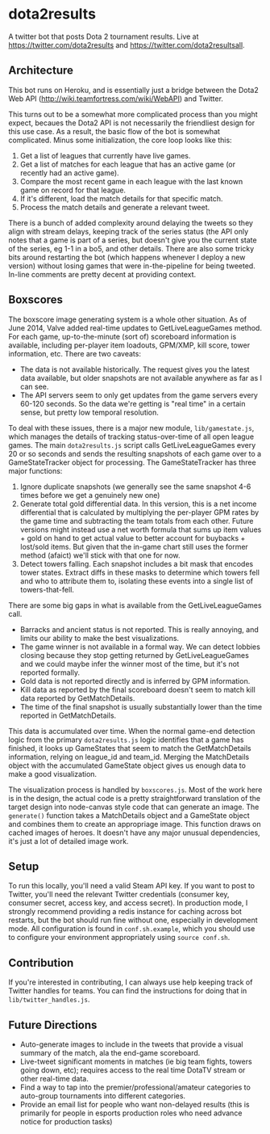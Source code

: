 dota2results
============

A twitter bot that posts Dota 2 tournament results. Live at https://twitter.com/dota2results and https://twitter.com/dota2resultsall. 

Architecture
------------

This bot runs on Heroku, and is essentially just a bridge between the Dota2 Web API (http://wiki.teamfortress.com/wiki/WebAPI) and Twitter.

This turns out to be a somewhat more complicated process than you might expect, becaues the Dota2 API is not necessarily the friendliest design for this use case. As a result, the basic flow of the bot is somewhat complicated. Minus some initialization, the core loop looks like this:

 1. Get a list of leagues that currently have live games.
 2. Get a list of matches for each league that has an active game (or recently had an active game).
 3. Compare the most recent game in each league with the last known game on record for that league.
 4. If it's different, load the match details for that specific match.
 5. Process the match details and generate a relevant tweet.

There is a bunch of added complexity around delaying the tweets so they align with stream delays, keeping track of the series status (the API only notes that a game is part of a series, but doesn't give you the current state of the series, eg 1-1 in a bo5, and other details. There are also some tricky bits around restarting the bot (which happens whenever I deploy a new version) without losing games that were in-the-pipeline for being tweeted. In-line comments are pretty decent at providing context.

Boxscores
---------

The boxscore image generating system is a whole other situation. As of June 2014, Valve added real-time updates to GetLiveLeagueGames method. For each game, up-to-the-minute (sort of) scoreboard information is available, including per-player item loadouts, GPM/XMP, kill score, tower information, etc. There are two caveats:

 * The data is not available historically. The request gives you the latest data available, but older snapshots are not available anywhere as far as I can see.
 * The API servers seem to only get updates from the game servers every 60-120 seconds. So the data we're getting is "real time" in a certain sense, but pretty low temporal resolution.

To deal with these issues, there is a major new module, `lib/gamestate.js`, which manages the details of tracking status-over-time of all open league games. The main `dota2results.js` script calls GetLiveLeagueGames every 20 or so seconds and sends the resulting snapshots of each game over to a GameStateTracker object for processing. The GameStateTracker has three major functions:

 1. Ignore duplicate snapshots (we generally see the same snapshot 4-6 times before we get a genuinely new one)
 2. Generate total gold differential data. In this version, this is a net income differential that is calculated by multiplying the per-player GPM rates by the game time and subtracting the team totals from each other. Future versions might instead use a net worth formula that sums up item values + gold on hand to get actual value to better account for buybacks + lost/sold items. But given that the in-game chart still uses the former method (afaict) we'll stick with that one for now.
 3. Detect towers falling. Each snapshot includes a bit mask that encodes tower states. Extract diffs in these masks to determine which towers fell and who to attribute them to, isolating these events into a single list of towers-that-fell. 

There are some big gaps in what is available from the GetLiveLeagueGames call.

 * Barracks and ancient status is not reported. This is really annoying, and limits our ability to make the best visualizations.
 * The game winner is not available in a formal way. We can detect lobbies closing because they stop getting returned by GetLiveLeagueGames and we could maybe infer the winner most of the time, but it's not reported formally.
 * Gold data is not reported directly and is inferred by GPM information.
 * Kill data as reported by the final scoreboard doesn't seem to match kill data reported by GetMatchDetails.
 * The time of the final snapshot is usually substantially lower than the time reported in GetMatchDetails.

This data is accumulated over time. When the normal game-end detection logic from the primary `dota2results.js` logic identifies that a game has finished, it looks up GameStates that seem to match the GetMatchDetails information, relying on league_id and team_id. Merging the MatchDetails object with the accumulated GameState object gives us enough data to make a good visualization.

The visualization process is handled by `boxscores.js`. Most of the work here is in the design, the actual code is a pretty straightforward translation of the target design into node-canvas style code that can generate an image. The `generate()` function takes a MatchDetails object and a GameState object and combines them to create an appropriage image. This function draws on cached images of heroes. It doesn't have any major unusual dependencies, it's just a lot of detailed image work.


Setup
-----

To run this locally, you'll need a valid Steam API key. If you want to post to Twitter, you'll need the relevant Twitter credentials (consumer key, consumer secret, access key, and access secret). In production mode, I strongly recommend providing a redis instance for caching across bot restarts, but the bot should run fine without one, especially in development mode. All configuration is found in `conf.sh.example`, which you should use to configure your environment appropriately using `source conf.sh`. 

Contribution
------------

If you're interested in contributing, I can always use help keeping track of Twitter handles for teams. You can find the instructions for doing that in `lib/twitter_handles.js`. 

Future Directions
-----------------

  * Auto-generate images to include in the tweets that provide a visual summary of the match, ala the end-game scoreboard.
  * Live-tweet significant moments in matches (ie big team fights, towers going down, etc); requires access to the real time DotaTV stream or other real-time data.
  * Find a way to tap into the premier/professional/amateur categories to auto-group tournaments into different categories.
  * Provide an email list for people who want non-delayed results (this is primarily for people in esports production roles who need advance notice for production tasks)
